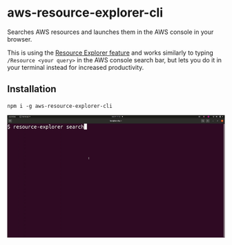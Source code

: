 # aws-resource-explorer-cli 
Searches AWS resources and launches them in the AWS console in your browser.

This is using the [Resource Explorer feature](https://aws.amazon.com/blogs/aws/introducing-aws-resource-explorer-quickly-find-resources-in-your-aws-account/) and works similarly to typing `/Resource <your query>` in the AWS console search bar, but lets you do it in your terminal instead for increased productivity.

## Installation
```
npm i -g aws-resource-explorer-cli
```


![Demo](./images/demo.gif)
